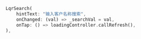 <!--
 * @Description: 
 * @Version: 2.0
 * @Autor: lqrui.cn
 * @Date: 2019-11-11 15:40:18
 * @LastEditors: lqrui.cn
 * @LastEditTime: 2019-11-11 15:40:41
 -->

``` dart
LqrSearch(
    hintText: "输入客户名称搜索",
    onChanged: (val) => _searchVal = val,
    onTap: () => loadingController.callRefresh(),
),
```